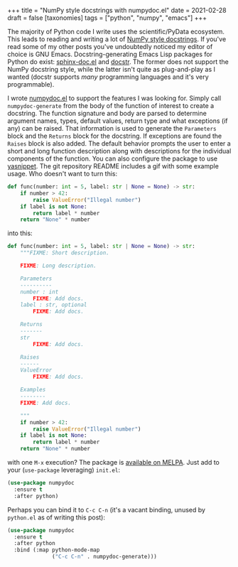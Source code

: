 +++
title = "NumPy style docstrings with numpydoc.el"
date = 2021-02-28
draft = false
[taxonomies]
tags = ["python", "numpy", "emacs"]
+++

The majority of Python code I write uses the scientific/PyData
ecosystem. This leads to reading and writing a lot of [NumPy style
docstrings](https://numpydoc.readthedocs.io/en/latest/format.html). If you've read some of my other posts you've undoubtedly
noticed my editor of choice is GNU Emacs. Docstring-generating Emacs
Lisp packages for Python do exist: [sphinx-doc.el](https://github.com/naiquevin/sphinx-doc.el) and [docstr](https://github.com/jcs-elpa/docstr). The
former does not support the NumPy docstring style, while the latter
isn't quite as plug-and-play as I wanted (docstr supports _many_
programming languages and it's very programmable).

I wrote [numpydoc.el](https://github.com/douglasdavis/numpydoc.el) to support the features I was looking for. Simply
call `numpydoc-generate` from the body of the function of interest to
create a docstring. The function signature and body are parsed to
determine argument names, types, default values, return type and what
exceptions (if any) can be raised. That information is used to
generate the `Parameters` block and the `Returns` block for the
docstring. If exceptions are found the `Raises` block is also added.
The default behavior prompts the user to enter a short and long
function description along with descriptions for the individual
components of the function. You can also configure the package to use
[yasnippet](https://github.com/joaotavora/yasnippet). The git repository README includes a gif with some example
usage. Who doesn't want to turn this:

```python
def func(number: int = 5, label: str | None = None) -> str:
    if number > 42:
        raise ValueError("Illegal number")
    if label is not None:
        return label * number
    return "None" * number
```

into this:

```python
def func(number: int = 5, label: str | None = None) -> str:
    """FIXME: Short description.

    FIXME: Long description.

    Parameters
    ----------
    number : int
        FIXME: Add docs.
    label : str, optional
        FIXME: Add docs.

    Returns
    -------
    str
        FIXME: Add docs.

    Raises
    ------
    ValueError
        FIXME: Add docs.

    Examples
    --------
    FIXME: Add docs.

    """
    if number > 42:
        raise ValueError("Illegal number")
    if label is not None:
        return label * number
    return "None" * number
```

with one `M-x` execution? The package is [available on MELPA](https://melpa.org/#/numpydoc). Just add
to your (`use-package` leveraging) `init.el`:

```lisp
(use-package numpydoc
  :ensure t
  :after python)
```

Perhaps you can bind it to `C-c C-n` (it's a vacant binding, unused by
`python.el` as of writing this post):

```lisp
(use-package numpydoc
  :ensure t
  :after python
  :bind (:map python-mode-map
              ("C-c C-n" . numpydoc-generate)))
```

